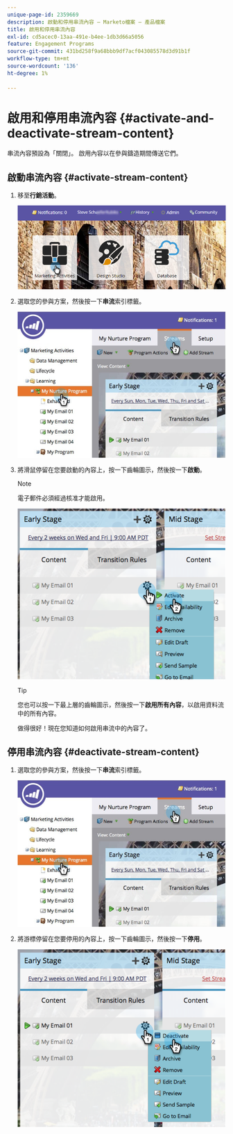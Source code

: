 ```yaml
---
unique-page-id: 2359669
description: 啟動和停用串流內容 — Marketo檔案 — 產品檔案
title: 啟用和停用串流內容
exl-id: cd5acec0-13aa-491e-b4ee-1db3d66a5056
feature: Engagement Programs
source-git-commit: 431bd258f9a68bbb9df7acf043085578d3d91b1f
workflow-type: tm+mt
source-wordcount: '136'
ht-degree: 1%

---
```


# 啟用和停用串流內容 {#activate-and-deactivate-stream-content}

串流內容預設為「關閉」。 啟用內容以在參與鑄造期間傳送它們。

## 啟動串流內容 {#activate-stream-content}

1. 移至&#x200B;**行銷活動**。

   ![](assets/login-marketing-activities.png)

1. 選取您的參與方案，然後按一下&#x200B;**串流**&#x200B;索引標籤。

   ![](assets/cloneasteam.jpg)

1. 將滑鼠停留在您要啟動的內容上，按一下齒輪圖示，然後按一下&#x200B;**啟動**。

   >[!NOTE]
   >
   >電子郵件必須經過核准才能啟用。

   ![](assets/image2014-9-15-16-3a33-3a42.png)

   >[!TIP]
   >
   >您也可以按一下最上層的齒輪圖示，然後按一下&#x200B;**啟用所有內容**，以啟用資料流中的所有內容。

   做得很好！現在您知道如何啟用串流中的內容了。

## 停用串流內容 {#deactivate-stream-content}

1. 選取您的參與方案，然後按一下&#x200B;**串流**&#x200B;索引標籤。

   ![](assets/cloneasteam.jpg)

1. 將游標停留在您要停用的內容上，按一下齒輪圖示，然後按一下&#x200B;**停用**。

   ![](assets/image2014-9-15-16-3a34-3a25.png)
